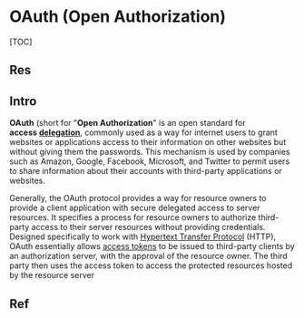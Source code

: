 # OAuth (Open Authorization)

[TOC]



## Res


## Intro
**OAuth** (short for "**Open Authorization**" is an open standard for **access [delegation](https://en.wikipedia.org/wiki/Delegation_(computer_security) "Delegation (computer security)")**, commonly used as a way for internet users to grant websites or applications access to their information on other websites but without giving them the passwords. This mechanism is used by companies such as Amazon, Google, Facebook, Microsoft, and Twitter to permit users to share information about their accounts with third-party applications or websites.

Generally, the OAuth protocol provides a way for resource owners to provide a client application with secure delegated access to server resources. It specifies a process for resource owners to authorize third-party access to their server resources without providing credentials. Designed specifically to work with [Hypertext Transfer Protocol](https://en.wikipedia.org/wiki/Hypertext_Transfer_Protocol "Hypertext Transfer Protocol") (HTTP), OAuth essentially allows [access tokens](https://en.wikipedia.org/wiki/Access_token "Access token") to be issued to third-party clients by an authorization server, with the approval of the resource owner. The third party then uses the access token to access the protected resources hosted by the resource server



## Ref
[OAuth | Wikipedia]: https://en.wikipedia.org/wiki/OAuth


